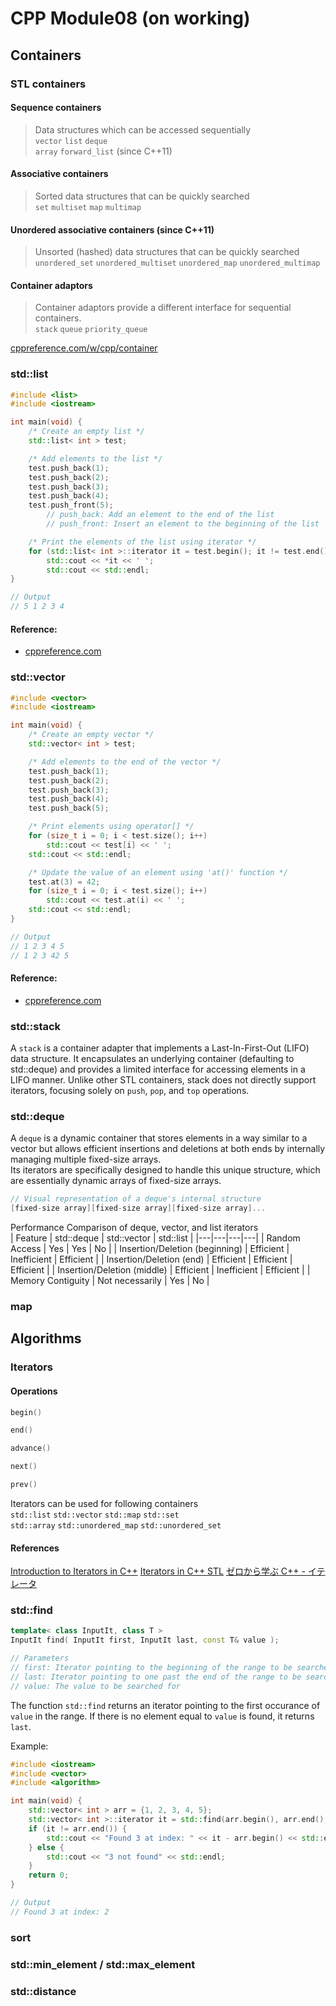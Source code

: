 # CPP Module08 (on working)

## Containers

### STL containers

#### Sequence containers  
> Data structures which can be accessed sequentially  
`vector` `list` `deque`  
`array` `forward_list` (since C++11)  

#### Associative containers 
> Sorted data structures that can be quickly searched  
`set` `multiset` `map` `multimap`  

#### Unordered associative containers (since C++11)
> Unsorted (hashed) data structures that can be quickly searched  
`unordered_set` `unordered_multiset` `unordered_map` `unordered_multimap`

#### Container adaptors
> Container adaptors provide a different interface for sequential containers.   
`stack` `queue` `priority_queue`

[cppreference.com/w/cpp/container](https://en.cppreference.com/w/cpp/container)

### std::list

```cpp
#include <list>
#include <iostream>

int main(void) {
    /* Create an empty list */
	std::list< int > test;

    /* Add elements to the list */
	test.push_back(1);
	test.push_back(2);
	test.push_back(3);
	test.push_back(4);
	test.push_front(5);
        // push_back: Add an element to the end of the list
        // push_front: Insert an element to the beginning of the list

    /* Print the elements of the list using iterator */
	for (std::list< int >::iterator it = test.begin(); it != test.end(); ++it)
		std::cout << *it << ' ';
        std::cout << std::endl;
}

// Output
// 5 1 2 3 4 
```
#### Reference:
- [cppreference.com](https://en.cppreference.com/w/cpp/container/list)
  
### std::vector
```cpp
#include <vector>
#include <iostream>

int main(void) {
	/* Create an empty vector */
	std::vector< int > test;

	/* Add elements to the end of the vector */
	test.push_back(1);
	test.push_back(2);
	test.push_back(3);
	test.push_back(4);
	test.push_back(5);

	/* Print elements using operator[] */
	for (size_t i = 0; i < test.size(); i++)
		std::cout << test[i] << ' ';
	std::cout << std::endl;

	/* Update the value of an element using 'at()' function */
	test.at(3) = 42;
	for (size_t i = 0; i < test.size(); i++)
		std::cout << test.at(i) << ' ';
	std::cout << std::endl;
}

// Output
// 1 2 3 4 5 
// 1 2 3 42 5
```
#### Reference:
- [cppreference.com](https://en.cppreference.com/w/cpp/container/vector)


### std::stack

A `stack` is a container adapter that implements a Last-In-First-Out (LIFO) data structure. It encapsulates an underlying container (defaulting to std::deque) and provides a limited interface for accessing elements in a LIFO manner. Unlike other STL containers, stack does not directly support iterators, focusing solely on `push`, `pop`, and `top` operations.  

### std::deque

A `deque` is a dynamic container that stores elements in a way similar to a vector but allows efficient insertions and deletions at both ends by internally managing multiple fixed-size arrays.  
Its iterators are specifically designed to handle this unique structure, which are essentially dynamic arrays of fixed-size arrays.  

```cpp
// Visual representation of a deque's internal structure
[fixed-size array][fixed-size array][fixed-size array]...
```
  
Performance Comparison of deque, vector, and list iterators  
| Feature | std::deque | std::vector | std::list |
|---|---|---|---|
| Random Access | Yes | Yes | No |
| Insertion/Deletion (beginning) | Efficient | Inefficient | Efficient |
| Insertion/Deletion (end) | Efficient | Efficient | Efficient |
| Insertion/Deletion (middle) | Efficient | Inefficient | Efficient |
| Memory Contiguity | Not necessarily | Yes | No |


### map

## Algorithms

### Iterators

#### Operations

```cpp
begin()

end()

advance()

next()

prev()
```
Iterators can be used for following containers  
`std::list` `std::vector` `std::map` `std::set`  
`std::array` `std::unordered_map` `std::unordered_set`

#### References

[Introduction to Iterators in C++](https://www.geeksforgeeks.org/introduction-iterators-c/)
[Iterators in C++ STL](https://www.geeksforgeeks.org/iterators-c-stl/)
[ゼロから学ぶ C++ - イテレータ](https://rinatz.github.io/cpp-book/ch03-08-iterators/)

### std::find

```cpp
template< class InputIt, class T >
InputIt find( InputIt first, InputIt last, const T& value );

// Parameters
// first: Iterator pointing to the beginning of the range to be searched
// last: Iterator pointing to one past the end of the range to be searched
// value: The value to be searched for
```
The function `std::find` returns an iterator pointing to the first occurance of `value` in the range.
If there is no element equal to `value` is found, it returns `last`. 

Example:
```cpp
#include <iostream>
#include <vector>
#include <algorithm>

int main(void) {
    std::vector< int > arr = {1, 2, 3, 4, 5};
    std::vector< int >::iterator it = std::find(arr.begin(), arr.end(), 3);
    if (it != arr.end()) {
        std::cout << "Found 3 at index: " << it - arr.begin() << std::endl;
    } else {
        std::cout << "3 not found" << std::endl;
    }
    return 0;
}

// Output
// Found 3 at index: 2
```

### sort

### std::min_element / std::max_element

### std::distance
